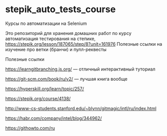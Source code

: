 # stepik_auto_tests_course
Курсы по автоматизации на Selenium


Это репозиторий для хранения домашних работ по курсу автоматизация тестирования на степике, https://stepik.org/lesson/187065/step/8?unit=161976
Полезные ссылки на изучение про ветки (бранчи) и пулл-реквесты


Полезные ссылки

https://learngitbranching.js.org/ — отличный интерактивный туториал

https://git-scm.com/book/ru/v2/ — лучшая книга вообще 

https://hyperskill.org/learn/topic/257/﻿

https://stepik.org/course/4138/﻿

http://www-cs-students.stanford.edu/~blynn/gitmagic/intl/ru/index.html

https://habr.com/company/intel/blog/344962/

https://githowto.com/ru